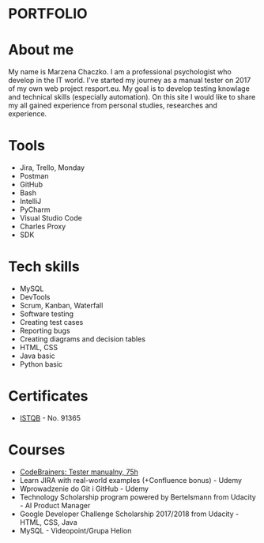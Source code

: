 # PORTFOLIO

# About me
My name is Marzena Chaczko. I am a professional psychologist who develop in the IT world. I've started my journey as a manual tester on 2017 of my own web project resport.eu. My goal is to develop testing knowlage and technical skills (especially automation). On this site I would like to share my all gained experience from personal studies, researches and experience.

# Tools
* Jira, Trello, Monday
* Postman
* GitHub
* Bash
* IntelliJ
* PyCharm
* Visual Studio Code
* Charles Proxy
* SDK

# Tech skills
  - MySQL
  - DevTools
  - Scrum, Kanban, Waterfall
  - Software testing
  - Creating test cases
  - Reporting bugs
  - Creating diagrams and decision tables
  - HTML, CSS
  - Java basic
  - Python basic
# Certificates
  - [ISTQB](https://www.gasq.org/en/certification/check-a-certificate.html) - No. 91365
# Courses
  - [CodeBrainers: Tester manualny, 75h](https://codebrainers.pl/tester_manualny.pdf)
  - Learn JIRA with real-world examples (+Confluence bonus) - Udemy
  - Wprowadzenie do Git i GitHub - Udemy
  - Technology Scholarship program powered by Bertelsmann from Udacity - AI Product Manager 
  - Google Developer Challenge Scholarship 2017/2018 from Udacity - HTML, CSS, Java
  - MySQL - Videopoint/Grupa Helion

